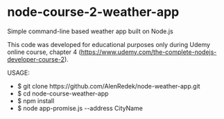 # node-course-2-weather-app
Simple command-line based weather app built on Node.js

This code was developed for educational purposes only during Udemy online course, chapter 4 (https://www.udemy.com/the-complete-nodejs-developer-course-2).

USAGE:
<ul>
<li>$ git clone https://github.com/AlenRedek/node-weather-app.git</li>
<li>$ cd node-course-weather-app</li>
<li>$ npm install</li>
<li>$ node app-promise.js --address CityName</li>
</ul>
